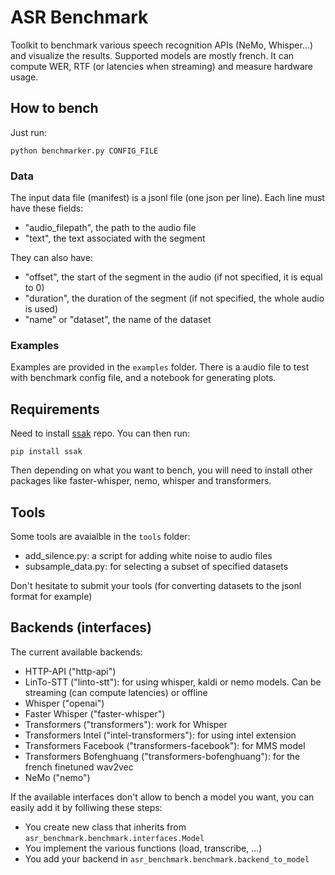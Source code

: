 # ASR Benchmark

Toolkit to benchmark various speech recognition APIs (NeMo, Whisper...) and visualize the results. Supported models are mostly french. It can compute WER, RTF (or latencies when streaming) and measure hardware usage.

## How to bench

Just run:

```
python benchmarker.py CONFIG_FILE
```

### Data

The input data file (manifest) is a jsonl file (one json per line). Each line must have these fields:
- "audio_filepath", the path to the audio file
- "text", the text associated with the segment

They can also have:
- "offset", the start of the segment in the audio (if not specified, it is equal to 0)
- "duration", the duration of the segment (if not specified, the whole audio is used)
- "name" or "dataset", the name of the dataset

### Examples

Examples are provided in the `examples` folder. There is a audio file to test with benchmark config file, and a notebook for generating plots.

## Requirements

Need to install [ssak](https://github.com/linagora-labs/ssak) repo. You can then run:
```
pip install ssak
```
Then depending on what you want to bench, you will need to install other packages like faster-whisper, nemo, whisper and transformers.



## Tools

Some tools are avaialble in the `tools` folder:
- add_silence.py: a script for adding white noise to audio files
- subsample_data.py: for selecting a subset of specified datasets

Don't hesitate to submit your tools (for converting datasets to the jsonl format for example)

## Backends (interfaces)

The current available backends:
- HTTP-API ("http-api")
- LinTo-STT ("linto-stt"): for using whisper, kaldi or nemo models. Can be streaming (can compute latencies) or offline
- Whisper ("openai")
- Faster Whisper ("faster-whisper")
- Transformers ("transformers"): work for Whisper
- Transformers Intel ("intel-transformers"): for using intel extension
- Transformers Facebook ("transformers-facebook"): for MMS model
- Transformers Bofenghuang ("transformers-bofenghuang"): for the french finetuned wav2vec
- NeMo ("nemo")


If the available interfaces don't allow to bench a model you want, you can easily add it by folliwing these steps:
- You create new class that inherits from `asr_benchmark.benchmark.interfaces.Model`
- You implement the various functions (load, transcribe, ...)
- You add your backend in `asr_benchmark.benchmark.backend_to_model`
